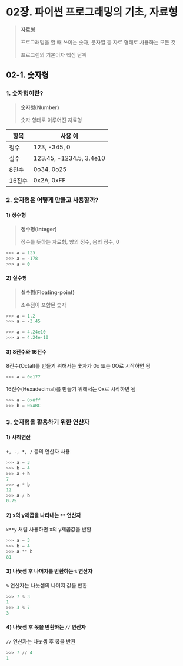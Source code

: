 # 02장. 파이썬 프로그래밍의 기초, 자료형

> **자료형**
>
> 프로그래밍을 할 때 쓰이는 숫자, 문자열 등 자료 형태로 사용하는 모든 것
>
> 프로그램의 기본이자 핵심 단위





## 02-1. 숫자형

### 1. 숫자형이란?

> **숫자형(Number)**
>
> 숫자 형태로 이루어진 자료형

| 항목   | 사용 예                 |
| ------ | ----------------------- |
| 정수   | 123, -345, 0            |
| 실수   | 123.45, -1234.5, 3.4e10 |
| 8진수  | 0o34, 0o25              |
| 16진수 | 0x2A, 0xFF              |







### 2. 숫자형은 어떻게 만들고 사용할까?

#### 1) 정수형

> **정수형(Integer)**
>
> 정수를 뜻하는 자료형, 양의 정수, 음의 정수, 0

```python
>>> a = 123
>>> a = -178
>>> a = 0
```





#### 2) 실수형

> **실수형(Floating-point)**
>
> 소수점이 포함된 숫자

```python
>>> a = 1.2
>>> a = -3.45

>>> a = 4.24e10
>>> a = 4.24e-10
```





#### 3) 8진수와 16진수

8진수(Octal)를 만들기 위해서는 숫자가 0o 또는 0O로 시작하면 됨

```python
>>> a = 0o177
```





16진수(Hexadecimal)를 만들기 위해서는 0x로 시작하면 됨

```python
>>> a = 0x8ff
>>> b = 0xABC
```







### 3. 숫자형을 활용하기 위한 연산자

#### 1) 사칙연산

`+, -, *, /` 등의 연산자 사용

```python
>>> a = 3
>>> b = 4
>>> a + b
7
>>> a * b
12
>>> a / b
0.75
```

 



#### 2) x의 y제곱을 나타내는 `**` 연산자

`x**y` 처럼 사용하면 x의 y제곱값을 반환

```python
>>> a = 3
>>> b = 4
>>> a ** b
81
```





#### 3) 나눗셈 후 나머지를 반환하는 `%` 연산자

`%` 연산자는 나눗셈의 나머지 값을 반환

```python
>>> 7 % 3
1
>>> 3 % 7
3
```





#### 4) 나눗셈 후 몫을 반환하는 `//` 연산자

`//` 연산자는 나눗셈 후 몫을 반환

```python
>>> 7 // 4
1
```



